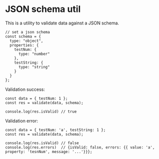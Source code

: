 # JSON schema util
This is a utility to validate data against a JSON schema.

```
// set a json schema
const schema = {
  type: "object",
  properties: {
    testNum: {
      type: "number"
    },
    testString: {
      type: "string"
    }
  }
};
```

Validation success:
```
const data = { testNum: 1 };
const res = validate(data, schema);

console.log(res.isValid) // true
```

Validation error:
```
const data = { testNum: 'a', testString: 1 };
const res = validate(data, schema);

console.log(res.isValid) // false
console.log(res.errors)  // {isValid: false, errors: {{ value: 'a', property: 'tesnNum', message: '...'}}};

```
